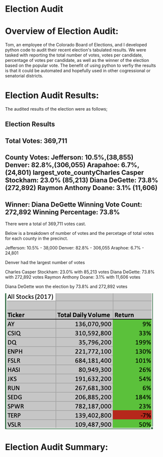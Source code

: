 # Election Audit 


# Overview of Election Audit: 
Tom, an employee of the Colorado Board of Elections, and I developed python code to audit their recent election's tabulated results. We were tasked with reporting the total number of votes, votes per candidate, percentage of votes per candidate, as well as the winner of the election based on the popular vote. The benefit of using python to verfiy the results is that it could be automated and hopefully used in other cogressional or senatorial districts. 


# Election Audit Results: 

The audited results of the election were as follows; 


Election Results
-------------------------
Total Votes: 369,711
-------------------------

County Votes:
Jefferson: 10.5%,(38,855)
Denver: 82.8%,(306,055)
Arapahoe: 6.7%,(24,801)
largest_vote_countyCharles Casper Stockham: 23.0% (85,213)
Diana DeGette: 73.8% (272,892)
Raymon Anthony Doane: 3.1% (11,606)
-------------------------
Winner: Diana DeGette
Winning Vote Count: 272,892
Winning Percentage: 73.8%
-------------------------


There were a total of 369,711 votes cast. 

Below is a breakdown of number of votes and the percetage of total votes for each county in the precinct. 

Jefferson: 10.5% - 38,000
Denver: 82.8% - 306,055
Araphoe: 6.7% - 24,801

Denver had the largest number of votes 

Charles Casper Stockham: 23.0% with 85,213 votes
Diana DeGette: 73.8% with 272,892 votes
Raymon Anthony Doane: 3.1% with 11,606 votes 


Diana DeGette won the election by 73.8% and 272,892 votes

![This is an image](https://github.com/jackfrost68/stock-analysis/blob/c943018a6875f6aac760901ca297df063b42c8f4/2017.png)



# Election Audit Summary: 

